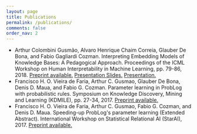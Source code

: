 ```yaml
---
layout: page
title: Publications
permalink: /publications/
comments: false
order_nav: 2
---
```



- Arthur Colombini Gusmão, Alvaro Henrique Chaim Correia, Glauber De Bona, and Fabio Gagliardi Cozman. Interpreting Embedding Models of Knowledge Bases: A Pedagogical Approach. Proceedings of the ICML Workshop on Human Interpretability in Machine Learning, pp. 79-86, 2018. [Preprint available.](https://arxiv.org/abs/1806.09504) [Presentation Slides.](http://arthurcgusmao.com/archive/whi2018-presentation.pdf) [Presentation.](https://www.youtube.com/watch?v=6mWbjcnb3Os)
- Francisco H. O. Vieira de Faria, Arthur C. Gusmao, Glauber De Bona, Denis D. Maua, and Fabio G. Cozman. Parameter learning in ProbLog with probabilistic rules. Symposium on Knowledge Discovery, Mining and Learning (KDMILE), pp. 27-34, 2017. [Preprint available.](http://arthurcgusmao.com/archive/kdmile2017.pdf)
- Francisco H. O. Vieira de Faria, Arthur C. Gusmao, Fabio G. Cozman, and Denis D. Maua. Speeding-up ProbLog's parameter learning (Extended Abstract). International Workshop on Statistical Relational AI (StarAI), 2017. [Preprint available.](https://arxiv.org/pdf/1707.08151)
